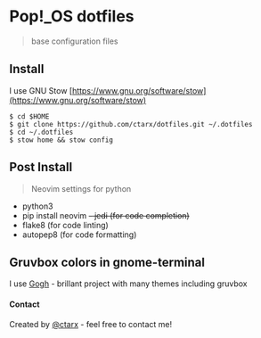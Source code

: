 
# Pop!_OS dotfiles
> base configuration files

## Install

I use GNU Stow [https://www.gnu.org/software/stow](https://www.gnu.org/software/stow)
```shell
$ cd $HOME
$ git clone https://github.com/ctarx/dotfiles.git ~/.dotfiles
$ cd ~/.dotfiles
$ stow home && stow config
```
## Post Install
> Neovim settings for python

- python3
- pip install neovim
~~- jedi          (for code completion)~~
- flake8        (for code linting)
- autopep8      (for code formatting)

## Gruvbox colors in gnome-terminal

I use [Gogh](https://github.com/Mayccoll/Gogh) - brillant project with many themes including gruvbox

#### Contact
Created by [@ctarx](https://linuxrocks.online/@ctarx) - feel free to contact me!
